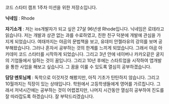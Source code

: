 코드 스타터 캠프 1주차 미션을 위한 저장소입니다.

**닉네임** : Rhode

**자기소개** : 저는 ios개발자가 되고 싶은 27살 96년생 Rhode입니다. 닉네임은 로데라고 읽습니다. 저는 개발과 상관 없는 과를 수료하였고, 친한 친구 덕분에 개발에 관심을 가지게 되었습니다. 여태까지는 야곰의 문법책을 보고, 유데미 안젤라유의 강의를 보며 공부해왔습니다. 그러나 혼자서 공부하는 것의 한계를 느끼게 되었습니다. 그래서 야곰 아카데미 코드 스타터를 시작하게 되었습니다. 그리고 3년 안에 네이버나 카카오같은 굴지의 기업들에서 일하는 것이 꿈입니다. 그리고 10년 후에는 스타트업을 시작하여 앱개발을 통한 사업을 해보고 싶습니다. 그 꿈을 이룰 수 있도록 열심히 공부하겠습니다.

**담당 멘토님께** : 독학으로 이것저것 해봤지만, 아직 기초가 탄탄하지 않습니다. 그리고 10월까지는 직장이 있는 상태입니다. 학원에서 고등학생들에게 영어를 가르칩니다. 그래서 저녁시간에는 공부하는 것이 어렵겠지만, 나머지 시간동안 열심히 공부하여 진도를 잘 따라잡도록 하겠습니다. 잘 부탁드리겠습니다. 
